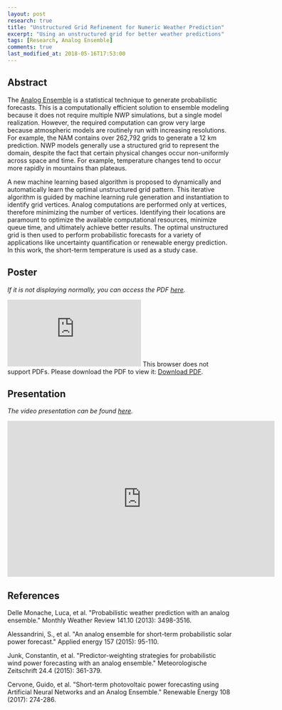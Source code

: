 ```yaml
---
layout: post
research: true
title: "Unstructured Grid Refinement for Numeric Weather Prediction"
excerpt: "Using an unstructured grid for better weather predictions"
tags: [Research, Analog Ensemble]
comments: true
last_modified_at: 2018-05-16T17:53:00
---
```


## Abstract

The [Analog Ensemble](https://weiming-hu.github.io/CAnalogsV2/) is a statistical technique to generate probabilistic forecasts. This is a computationally efficient solution to ensemble modeling because it does not require multiple NWP simulations, but a single model realization. However, the required computation can grow very large because atmospheric models are routinely run with increasing resolutions. For example, the NAM contains over 262,792 grids to generate a 12 km prediction. NWP models generally use a structured grid to represent the domain, despite the fact that certain physical changes occur non-uniformly across space and time. For example, temperature changes tend to occur more rapidly in mountains than plateaus.

A new machine learning based algorithm is proposed to dynamically and automatically learn the optimal unstructured grid pattern. This iterative algorithm is guided by machine learning rule generation and instantiation to identify grid vertices. Analog computations are performed only at vertices, therefore minimizing the number of vertices. Identifying their locations are paramount to optimize the available computational resources, minimize queue time, and ultimately achieve better results. The optimal unstructured grid is then used to perform probabilistic forecasts for a variety of applications like uncertainty quantification or renewable energy prediction. In this work, the short-term temperature is used as a study case.

## Poster

*If it is not displaying normally, you can access the PDF [here](https://weiming-hu.github.io/assets/data-for-posts/2018-05-16-DOUG-poster/poster-DOUG.pdf).*

<object data="https://weiming-hu.github.io/assets/data-for-posts/2018-05-16-DOUG-poster/poster-DOUG.pdf" type="application/pdf" width="100%" height="80%">
<embed src="https://weiming-hu.github.io/assets/data-for-posts/2018-05-16-DOUG-poster/poster-DOUG.pdf">
This browser does not support PDFs. Please download the PDF to view it: <a href="https://weiming-hu.github.io/assets/data-for-posts/2018-05-16-DOUG-poster/poster-DOUG.pdf">Download PDF</a>.</p>
</embed>
</object>

## Presentation

*The video presentation can be found [here](https://www.youtube.com/watch?v=UYFDw9J2wPo&t=9s).*

<iframe width="600" height="350" src="https://www.youtube.com/embed/UYFDw9J2wPo" frameborder="0" allow="autoplay; encrypted-media" allowfullscreen></iframe>

## References

Delle Monache, Luca, et al. "Probabilistic weather prediction with an analog ensemble." Monthly Weather Review 141.10 (2013): 3498-3516.

Alessandrini, S., et al. "An analog ensemble for short-term probabilistic solar power forecast." Applied energy 157 (2015): 95-110.

Junk, Constantin, et al. "Predictor-weighting strategies for probabilistic wind power forecasting with an analog ensemble." Meteorologische Zeitschrift 24.4 (2015): 361-379.

Cervone, Guido, et al. "Short-term photovoltaic power forecasting using Artificial Neural Networks and an Analog Ensemble." Renewable Energy 108 (2017): 274-286.

